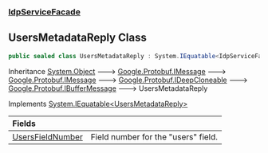 ### [IdpServiceFacade](../index.md 'IdpServiceFacade')

## UsersMetadataReply Class

```csharp
public sealed class UsersMetadataReply : System.IEquatable<IdpServiceFacade.UsersMetadataReply>
```

Inheritance [System\.Object](https://learn.microsoft.com/en-us/dotnet/api/system.object 'System\.Object') &#129106; [Google\.Protobuf\.IMessage](https://learn.microsoft.com/en-us/dotnet/api/google.protobuf.imessage 'Google\.Protobuf\.IMessage') &#129106; [Google\.Protobuf\.IMessage](https://learn.microsoft.com/en-us/dotnet/api/google.protobuf.imessage 'Google\.Protobuf\.IMessage') &#129106; [Google\.Protobuf\.IDeepCloneable](https://learn.microsoft.com/en-us/dotnet/api/google.protobuf.ideepcloneable 'Google\.Protobuf\.IDeepCloneable') &#129106; [Google\.Protobuf\.IBufferMessage](https://learn.microsoft.com/en-us/dotnet/api/google.protobuf.ibuffermessage 'Google\.Protobuf\.IBufferMessage') &#129106; UsersMetadataReply

Implements [System\.IEquatable&lt;](https://learn.microsoft.com/en-us/dotnet/api/system.iequatable-1 'System\.IEquatable\`1')[UsersMetadataReply](index.md 'IdpServiceFacade\.UsersMetadataReply')[&gt;](https://learn.microsoft.com/en-us/dotnet/api/system.iequatable-1 'System\.IEquatable\`1')

| Fields | |
| :--- | :--- |
| [UsersFieldNumber](UsersFieldNumber.md 'IdpServiceFacade\.UsersMetadataReply\.UsersFieldNumber') | Field number for the "users" field\. |
